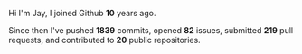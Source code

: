 Hi I'm Jay, I joined Github **10** years ago.

Since then I've pushed **1839** commits, opened **82** issues, submitted **219** pull requests, and contributed to **20** public repositories.
